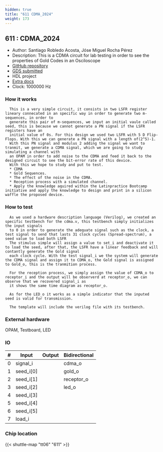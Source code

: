 ```yaml
---
hidden: true
title: "611 CDMA_2024"
weight: 173
---
```


## 611 : CDMA_2024

* Author: Santiago Robledo Acosta, Jóse Miguel Rocha Pérez
* Description: This is a CDMA circuit for lab testing in order to see the properties of Gold Codes in an Osciloscope
* [GitHub repository](https://github.com/Santiago-Robledo/tt06-CDMA-2024)
* [GDS submitted](https://github.com/Santiago-Robledo/tt06-CDMA-2024/actions/runs/8624139371)
* HDL project
* [Extra docs](None)
* Clock: 1000000 Hz

<!---

This file is used to generate your project datasheet. Please fill in the information below and delete any unused
sections.

You can also include images in this folder and reference them in the markdown. Each image must be less than
512 kb in size, and the combined size of all images must be less than 1 MB.
-->


### How it works

```
  This is a very simple circuit, it consists in two LSFR register lineary connecated in an specific way in order to generate two m-sequences, in order to 
  generate this pair of m-sequences, we input an initial vaule called seed, this is because we cannot generate a PN signal if the LSFR registers have an 
  initial value of 0s. For this design we used two LSFR with 5 D Flip-Flops. With this we can generate a PN signal with a length of(2^5)-1.
  With this PN signal and modulus 2 adding the signal we want to tranmit, we generate a CDMA signal, which we are going to study simulating a channel with
  an OPAM in order to add noise to the CDMA and feed it back to the designed circuit to see the bit-error rate of this device.
  With this we hope to study and put to test.
  * CDMA
  * Gold Sequences.
  * The effect of the noise in the CDMA.
  * Reception process with a simulated channel.
  * Apply the knowledge aquired within the Latinpractice Bootcamp initiative and apply the knowledge to design and print in a silicon waffle the proposed device.
```

### How to test

```
  As we used a hardware description language (Verilog), we created an specific testbench for the cdma.v, this testbench simply initializes the input signals
  to 0 in order to generate the adequate signal such as the clock, a test signal to send that lasts 31 clock cycles (Spread-spectrum), a seed value to load both LSFR
  The stimulus simple will assign a value to set_i and deactivate it to load the seed, after that, the LSFR have a linear feedback and will contantly generate the Gold signal
  each clock cycle. With the test signal_i we the system will generate the CDMA signal and assign it to CDMA_o, the Gold signal is assigned to Gold_o, this is the tranmition process.

  For the reception process, we simply assign the value of CDMA_o to receptor_i and the output will be observerd at receptor_o, we can observe that we recovered signal_i as 
  it shows the same time diagram as receptor_o.

  As for the LED_o it works as a simple indicator that the inputed seed is valid for transmission.

  The template will include the verilog file with its testbench.
```

### External hardware

OPAM, Testboard, LED


### IO

| # | Input          | Output         | Bidirectional   |
| - | -------------- | -------------- | --------------- |
| 0 | signal_i |  | cdma_o |
| 1 | seed_i[0] |  | gold_o |
| 2 | seed_i[1] |  | receptor_o |
| 3 | seed_i[2] |  | led_o |
| 4 | seed_i[3] |  |  |
| 5 | seed_i[4] |  |  |
| 6 | seed_i[5] |  |  |
| 7 | load_i |  |  |

### Chip location

{{< shuttle-map "tt06" "611" >}}
